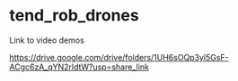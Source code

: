 # tend_rob_drones

Link to video demos

https://drive.google.com/drive/folders/1UH6sOQp3yl5GsF-ACgc6zA_qYN2rldtW?usp=share_link
